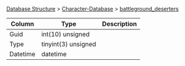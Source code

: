 [Database Structure](Database-Structure) > [Character-Database](Character-Database) > [battleground_deserters](battleground_deserters)

Column | Type | Description
--- | --- | ---
Guid | int(10) unsigned | 
Type | tinyint(3) unsigned | 
Datetime | datetime | 
